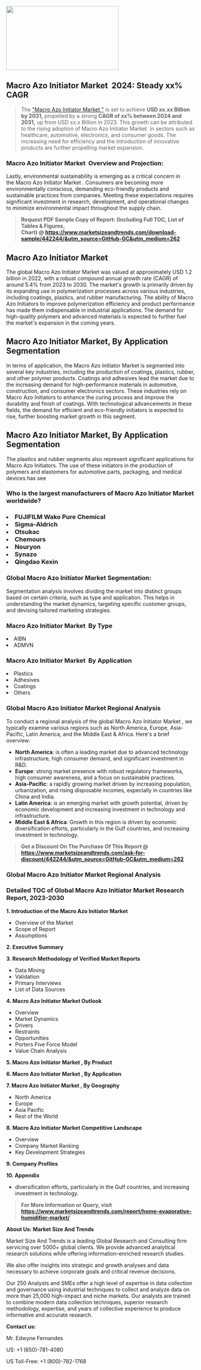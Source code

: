 <p><img class="alignnone size-medium wp-image-20088" src="https://ffe5etoiles.com/wp-content/uploads/2024/12/MST1-300x171.png" alt="" width="300" height="171" /></p><h2 id="ember46" class="ember-view reader-text-block__heading-2">Macro Azo Initiator Market &nbsp;2024: Steady&nbsp;xx% CAGR</h2><blockquote id="ember47" class="ember-view reader-text-block__blockquote">The&nbsp;<a class="app-aware-link " href="https://www.marketsizeandtrends.com/download-sample/442244/&utm_source=GitHub-GC&utm_medium=262" target="_blank" data-test-app-aware-link="">"Macro Azo Initiator Market "</a>&nbsp;is set to achieve&nbsp;<strong>USD&nbsp;xx.xx&nbsp;Billion by 2031,</strong>&nbsp;propelled by a strong&nbsp;<strong>CAGR of&nbsp;xx% between 2024 and 2031,</strong>&nbsp;up from USD xx.x Billion in 2023. This growth can be attributed to the rising adoption of&nbsp;Macro Azo Initiator Market &nbsp;in sectors such as healthcare, automotive, electronics, and consumer goods. The increasing need for efficiency and the introduction of innovative products are further propelling market expansion.</blockquote><h3 id="ember48" class="ember-view reader-text-block__heading-3">Macro Azo Initiator Market &nbsp;Overview and Projection:</h3><p id="ember49" class="ember-view reader-text-block__paragraph">Lastly, environmental sustainability is emerging as a critical concern in the&nbsp;Macro Azo Initiator Market . Consumers are becoming more environmentally conscious, demanding eco-friendly products and sustainable practices from companies. Meeting these expectations requires significant investment in research, development, and operational changes to minimize environmental impact throughout the supply chain.</p><blockquote id="ember50" class="ember-view reader-text-block__blockquote"><strong>Request PDF Sample Copy of Report: (Including Full TOC, List of Tables &amp; Figures, Chart)&nbsp;@&nbsp;<strong><a href="https://www.marketsizeandtrends.com/download-sample/442244/&utm_source=GitHub-GC&utm_medium=262" target="_blank">https://www.marketsizeandtrends.com/download-sample/442244/&utm_source=GitHub-GC&utm_medium=262</a></strong></strong></blockquote><h3 class=""> <h2>Macro Azo Initiator Market</h2><p>The global Macro Azo Initiator Market was valued at approximately USD 1.2 billion in 2022, with a robust compound annual growth rate (CAGR) of around 5.4% from 2023 to 2030. The market's growth is primarily driven by its expanding use in polymerization processes across various industries, including coatings, plastics, and rubber manufacturing. The ability of Macro Azo Initiators to improve polymerization efficiency and product performance has made them indispensable in industrial applications. The demand for high-quality polymers and advanced materials is expected to further fuel the market's expansion in the coming years.</p><h2>Macro Azo Initiator Market, By Application Segmentation</h2><p>In terms of application, the Macro Azo Initiator Market is segmented into several key industries, including the production of coatings, plastics, rubber, and other polymer products. Coatings and adhesives lead the market due to the increasing demand for high-performance materials in automotive, construction, and consumer electronics sectors. These industries rely on Macro Azo Initiators to enhance the curing process and improve the durability and finish of coatings. With technological advancements in these fields, the demand for efficient and eco-friendly initiators is expected to rise, further boosting market growth in this segment.</p><h2>Macro Azo Initiator Market, By Application Segmentation</h2><p>The plastics and rubber segments also represent significant applications for Macro Azo Initiators. The use of these initiators in the production of polymers and elastomers for automotive parts, packaging, and medical devices has see</h3><h3 id="" class="">Who is the largest manufacturers of&nbsp;Macro Azo Initiator Market worldwide?</h3><h3 class=""></Li><Li>FUJIFILM Wako Pure Chemical</Li><Li> Sigma-Aldrich</Li><Li> Otsukac</Li><Li> Chemours</Li><Li> Nouryon</Li><Li> Synazo</Li><Li> Qingdao Kexin</h3><h3 id="ember53" class="ember-view reader-text-block__heading-3">Global&nbsp;Macro Azo Initiator Market Segmentation:</h3><p id="ember54" class="ember-view reader-text-block__paragraph">Segmentation analysis involves dividing the market into distinct groups based on certain criteria, such as type and application. This helps in understanding the market dynamics, targeting specific customer groups, and devising tailored marketing strategies.</p><h3 id="" class="">Macro Azo Initiator Market &nbsp;By Type</h3><p></Li><Li>AIBN</Li><Li> ADMVN</p><h3 id="" class="">Macro Azo Initiator Market &nbsp;By Application</h3><p class=""></Li><Li>Plastics</Li><Li> Adhesives</Li><Li> Coatings</Li><Li> Others</p><h3 id="ember62" class="ember-view reader-text-block__heading-3">Global Macro Azo Initiator Market Regional Analysis</h3><p id="ember63" class="ember-view reader-text-block__paragraph">To conduct a regional analysis of the global Macro Azo Initiator Market , we typically examine various regions such as North America, Europe, Asia-Pacific, Latin America, and the Middle East &amp; Africa. Here's a brief overview:</p><ul><li><strong>North America</strong>: is often a leading market due to advanced technology infrastructure, high consumer demand, and significant investment in R&amp;D.</li><li><strong>Europe</strong>: strong market presence with robust regulatory frameworks, high consumer awareness, and a focus on sustainable practices.</li><li><strong>Asia-Pacific</strong>: a rapidly growing market driven by increasing population, urbanization, and rising disposable incomes, especially in countries like China and India.</li><li><strong>Latin America</strong>: is an emerging market with growth potential, driven by economic development and increasing investment in technology and infrastructure.</li><li><strong>Middle East &amp; Africa</strong>: Growth in this region is driven by economic diversification efforts, particularly in the Gulf countries, and increasing investment in technology.</li></ul><blockquote id="ember61" class="ember-view reader-text-block__blockquote"><strong>Get a Discount On The Purchase Of This Report @ <strong><a href="https://html-cleaner.com/" target="">https://www.marketsizeandtrends.com/ask-for-discount/442244/&utm_source=GitHub-GC&utm_medium=262</a></strong></strong></blockquote><h3 id="ember62" class="ember-view reader-text-block__heading-3">Global Macro Azo Initiator Market Regional Analysis</h3><h3 id="" class="">Detailed TOC of Global Macro Azo Initiator Market Research Report, 2023-2030</h3><p id="" class=""><strong>1. Introduction of the Macro Azo Initiator Market </strong></p><ul><li>Overview of the Market</li><li>Scope of Report</li><li>Assumptions</li></ul><p id="" class=""><strong>2. Executive Summary</strong></p><p id="" class=""><strong>3. Research Methodology of Verified Market Reports</strong></p><ul><li>Data Mining</li><li>Validation</li><li>Primary Interviews</li><li>List of Data Sources</li></ul><p id="" class=""><strong>4. Macro Azo Initiator Market Outlook</strong></p><ul><li>Overview</li><li>Market Dynamics</li><li>Drivers</li><li>Restraints</li><li>Opportunities</li><li>Porters Five Force Model</li><li>Value Chain Analysis</li></ul><p id="" class=""><strong>5. Macro Azo Initiator Market , By Product</strong></p><p id="" class=""><strong>6. Macro Azo Initiator Market , By Application</strong></p><p id="" class=""><strong>7. Macro Azo Initiator Market , By Geography</strong></p><ul><li>North America</li><li>Europe</li><li>Asia Pacific</li><li>Rest of the World</li></ul><p id="" class=""><strong>8. Macro Azo Initiator Market Competitive Landscape</strong></p><ul><li>Overview</li><li>Company Market Ranking</li><li>Key Development Strategies</li></ul><p id="" class=""><strong>9. Company Profiles</strong></p><p id="" class=""><strong>10. Appendix</strong></p><ul><li>diversification efforts, particularly in the Gulf countries, and increasing investment in technology.</li></ul><blockquote id="ember65" class="ember-view reader-text-block__blockquote"><strong>For More Information or Query, visit <strong><strong><a href="https://html-cleaner.com/" target="">https://www.marketsizeandtrends.com/report/home-evaporative-humidifier-market/</a></strong></strong></strong></blockquote><p id="" class=""><strong>About Us: Market Size And Trends</strong></p><p id="" class="">Market Size And Trends is a leading Global Research and Consulting firm servicing over 5000+ global clients. We provide advanced analytical research solutions while offering information-enriched research studies.</p><p id="" class="">We also offer insights into strategic and growth analyses and data necessary to achieve corporate goals and critical revenue decisions.</p><p id="" class="">Our 250 Analysts and SMEs offer a high level of expertise in data collection and governance using industrial techniques to collect and analyze data on more than 25,000 high-impact and niche markets. Our analysts are trained to combine modern data collection techniques, superior research methodology, expertise, and years of collective experience to produce informative and accurate research.</p><p id="" class=""><strong>Contact us:</strong></p><p id="" class="">Mr. Edwyne Fernandes</p><p id="" class="">US: +1 (650)-781-4080</p><p id="" class="">US Toll-Free: +1 (800)-782-1768</p>

